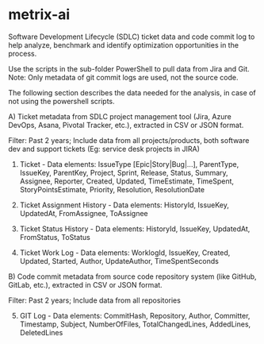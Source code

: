 # metrix-ai

Software Development Lifecycle (SDLC) ticket data and code commit log to help analyze, benchmark and identify optimization opportunities in the process.

Use the scripts in the sub-folder PowerShell to pull data from Jira and Git.
Note: Only metadata of git commit logs are used, not the source code.

The following section describes the data needed for the analysis, in case of not using the powershell scripts.

A) Ticket metadata from SDLC project management tool (Jira, Azure DevOps, Asana, Pivotal Tracker, etc.), extracted in CSV or JSON format.

Filter: Past 2 years; Include data from all projects/products, both software dev and support tickets (Eg: service desk projects in JIRA)

1. Ticket - Data elements: IssueType [Epic|Story|Bug|...], ParentType, IssueKey, ParentKey, Project, Sprint, Release, Status, Summary, Assignee, Reporter, Created, Updated, TimeEstimate, TimeSpent, StoryPointsEstimate, Priority, Resolution, ResolutionDate

2. Ticket Assignment History - Data elements: HistoryId, IssueKey, UpdatedAt, FromAssignee, ToAssignee

3. Ticket Status History - Data elements: HistoryId, IssueKey, UpdatedAt, FromStatus, ToStatus

4. Ticket Work Log - Data elements: WorklogId, IssueKey, Created, Updated, Started, Author, UpdateAuthor, TimeSpentSeconds

B) Code commit metadata from source code repository system (like GitHub, GitLab, etc.), extracted in CSV or JSON format.

Filter: Past 2 years; Include data from all repositories

5. GIT Log - Data elements: CommitHash, Repository, Author, Committer, Timestamp, Subject, NumberOfFiles, TotalChangedLines, AddedLines, DeletedLines
